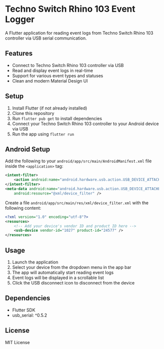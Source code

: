 # Techno Switch Rhino 103 Event Logger

A Flutter application for reading event logs from Techno Switch Rhino 103 controller via USB serial communication.

## Features

- Connect to Techno Switch Rhino 103 controller via USB
- Read and display event logs in real-time
- Support for various event types and statuses
- Clean and modern Material Design UI

## Setup

1. Install Flutter (if not already installed)
2. Clone this repository
3. Run `flutter pub get` to install dependencies
4. Connect your Techno Switch Rhino 103 controller to your Android device via USB
5. Run the app using `flutter run`

## Android Setup

Add the following to your `android/app/src/main/AndroidManifest.xml` file inside the `<application>` tag:

```xml
<intent-filter>
    <action android:name="android.hardware.usb.action.USB_DEVICE_ATTACHED" />
</intent-filter>
<meta-data android:name="android.hardware.usb.action.USB_DEVICE_ATTACHED"
    android:resource="@xml/device_filter" />
```

Create a file `android/app/src/main/res/xml/device_filter.xml` with the following content:

```xml
<?xml version="1.0" encoding="utf-8"?>
<resources>
    <!-- Add your device's vendor ID and product ID here -->
    <usb-device vendor-id="1027" product-id="24577" />
</resources>
```

## Usage

1. Launch the application
2. Select your device from the dropdown menu in the app bar
3. The app will automatically start reading event logs
4. Event logs will be displayed in a scrollable list
5. Click the USB disconnect icon to disconnect from the device

## Dependencies

- Flutter SDK
- usb_serial: ^0.5.2

## License

MIT License
